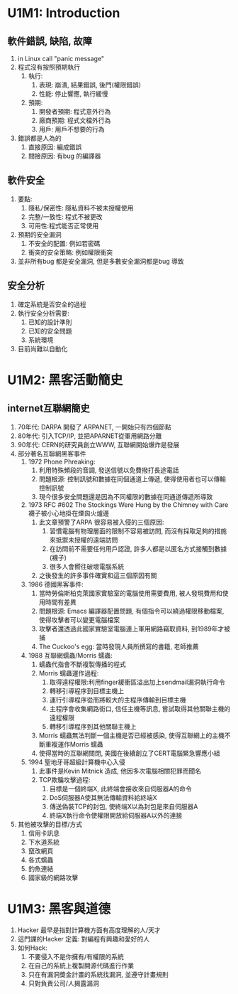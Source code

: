 # U1M1: Introduction
## 軟件錯誤, 缺陷, 故障
1. in Linux call "panic message"
2. 程式沒有按照預期執行
    1. 執行:
        1. 表現: 崩潰, 結果錯誤, 後門(權限錯誤)
        2. 性能: 停止響應, 執行緩慢
    2. 預期:
        1. 開發者預期: 程式意外行為
        2. 廠商預期: 程式文檔外行為
        3. 用戶: 用戶不想要的行為
3. 錯誤都是人為的
    1. 直接原因: 編成錯誤
    2. 間接原因: 有bug 的編譯器

## 軟件安全
1. 要點:
    1. 隱私/保密性: 隱私資料不被未授權使用
    2. 完整/一致性: 程式不被更改
    3. 可用性:程式能否正常使用
2. 預期的安全漏洞
    1. 不安全的配置: 例如若密碼
    2. 衝突的安全策略: 例如權限衝突
3. 並非所有bug 都是安全漏洞, 但是多數安全漏洞都是bug 導致

## 安全分析
1. 確定系統是否安全的過程
2. 執行安全分析需要:
    1. 已知的設計準則
    2. 已知的安全問題
    3. 系統環境
3. 目前尚難以自動化

# U1M2: 黑客活動簡史
## internet互聯網簡史
1. 70年代: DARPA 開發了 ARPANET, 一開始只有四個節點
2. 80年代: 引入TCP/IP, 並把APARNET從軍用網路分離
3. 90年代: CERN的研究員創立WWW, 互聯網開始爆炸是發展
4. 部分著名互聯網黑客事件
    1. 1972 Phone Phreaking: 
        1. 利用特殊頻段的音調, 發送信號以免費撥打長途電話
        2. 問題根源: 控制訊號和數據在同個通道上傳遞, 使得使用者也可以傳輸控制訊號
        3. 現今很多安全問題還是因為不同權限的數據在同通道傳遞所導致
    2. 1973 RFC #602 The Stockings Were Hung by the Chimney with Care 襪子被小心地掛在煙囪火爐邊
        1. 此文章預警了ARPA 很容易被入侵的三個原因:
            1. 習慣電腦有物理層面的限制不容易被訪問, 而沒有採取足夠的措施來抵禦未授權的遠端訪問
            2. 在訪問前不需要任何用戶認證, 許多人都是以匿名方式接觸到數據(襪子)
            3. 很多人會嚮往破壞電腦系統
        2. 之後發生的許多事件確實和這三個原因有關
    3. 1986 德國黑客事件:
        1. 當時勞倫斯柏克萊國家實驗室的電腦使用需要費用, 被人發現費用和使用時間有差異
        2. 問題根源: Emacs 編譯器配置問題, 有個指令可以繞過權限移動檔案, 使得攻擊者可以變更電腦檔案
        3. 攻擊者還透過此國家實驗室電腦連上軍用網路竊取資料, 到1989年才被捕
        4. The Cuckoo's egg: 當時發現人員所撰寫的書籍, 老師推薦
    4. 1988 互聯網蠕蟲/Morris 蠕蟲:
        1. 蠕蟲代指會不斷複製傳播的程式
        2. Morris 蠕蟲運作過程:
            1. 取得遠程權限:利用finger緩衝區溢出加上sendmail漏洞執行命令
            2. 轉移引導程序到目標主機上
            3. 運行引導程序從而將較大的主程序傳輸到目標主機
            4. 主程序會收集網路街口, 信任主機等訊息, 嘗試取得其他關聯主機的遠程權限
            5. 轉移引導程序到其他關聯主機上
        3. Morris 蠕蟲無法判斷一個主機是否已經被感染, 使得互聯網上的主機不斷重複運作Morris 蠕蟲
        4. 使得當時的互聯網關閉, 美國在後續創立了CERT電腦緊急響應小組
    5. 1994 聖地牙哥超級計算機中心入侵
        1. 此事件是Kevin Mitnick 造成, 他因多次電腦相關犯罪而聞名
        2. TCP欺騙攻擊過程:
            1. 目標是一個終端X, 此終端會接收來自伺服器A的命令
            2. DoS伺服器A使其無法傳輸資料給終端X
            3. 傳送偽裝TCP的封包, 使終端X以為封包是來自伺服器A
            4. 終端X執行命令使權限開放給伺服器A以外的連接
 5. 其他被攻擊的目標/方式
    1. 信用卡訊息
    2. 下水道系統
    3. 竄改網頁
    4. 各式蠕蟲
    5. 釣魚連結
    6. 國家級的網路攻擊

# U1M3: 黑客與道德
1. Hacker 最早是指對計算機方面有高度理解的人/天才
2. 這門課的Hacker 定義: 對編程有興趣和愛好的人
3. 如何Hack:
    1. 不要侵入不是你擁有/有權限的系統
    2. 在自己的系統上複製開源代碼進行作業
    3. 只在有漏洞獎金計畫的系統找漏洞, 並遵守計畫規則
    4. 只對負責公司/人揭露漏洞